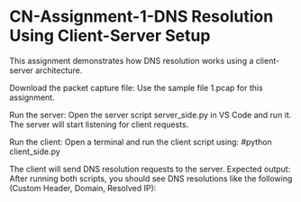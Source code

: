 # CN-Assignment-1-DNS Resolution Using Client-Server Setup

This assignment demonstrates how DNS resolution works using a client-server architecture.

Download the packet capture file:
Use the sample file 1.pcap for this assignment.

Run the server:
Open the server script server_side.py in VS Code and run it. The server will start listening for client requests.

Run the client:
Open a terminal and run the client script using:
     #python client_side.py
     
The client will send DNS resolution requests to the server.
Expected output:
After running both scripts, you should see DNS resolutions like the following (Custom Header, Domain, Resolved IP):
